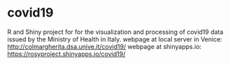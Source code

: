 # covid19
R and Shiny project for for the visualization and processing of covid19 data issued by the Ministry of Health in Italy.
webpage at local server in Venice: http://colmargherita.dsa.unive.it/covid19/
webpage at shinyapps.io: https://rosyproject.shinyapps.io/covid19/
